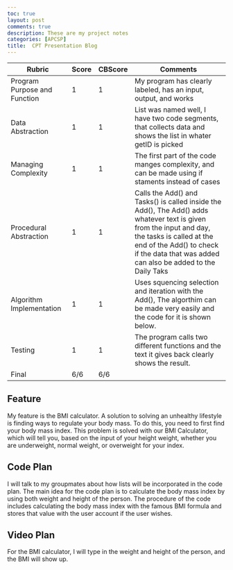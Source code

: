 ```yaml
---
toc: true
layout: post
comments: true
description: These are my project notes
categories: [APCSP]
title:  CPT Presentation Blog
---
```


| Rubric | Score | CBScore | Comments |
| --- | --- | --- | --- |
| Program Purpose and Function | 1 | 1 | My program has clearly labeled, has an input, output, and works |
| Data Abstraction | 1 | 1 | List was named well, I have two code segments, that collects data and shows the list in whater getID is picked |
| Managing Complexity | 1 | 1 | The first part of the code manges complexity, and can be made using if staments instead of cases |
| Procedural Abstraction | 1 | 1 | Calls the Add() and Tasks() is called inside the Add(), The Add() adds whatever text is given from the input and day, the tasks is called at the end of the Add() to check if the data that was added can also be added to the Daily Taks |
| Algorithm Implementation | 1 | 1 | Uses squencing selection and iteration with the Add(), The algorthim can be made very easily and the code for it is shown below.
| Testing | 1 | 1 | The program calls two different functions and the text it gives back clearly shows the result. |
| Final | 6/6 | 6/6 | |

## Feature
My feature is the BMI calculator. A solution to solving an unhealthy lifestyle is finding ways to regulate your body mass. To do this, you need to first find your body mass index. This problem is solved with our BMI Calculator, which will tell you, based on the input of your height weight, whether you are underweight, normal weight, or overweight for your index.

## Code Plan
I will talk to my groupmates about how lists will be incorporated in the code plan. The main idea for the code plan is to calculate the body mass index by using both weight and height of the person.  The procedure of the code includes calculating the body mass index with the famous BMI formula and stores that value with the user account if the user wishes. 

## Video Plan
For the BMI calculator, I will type in the weight and height of the person, and the BMI will show up.